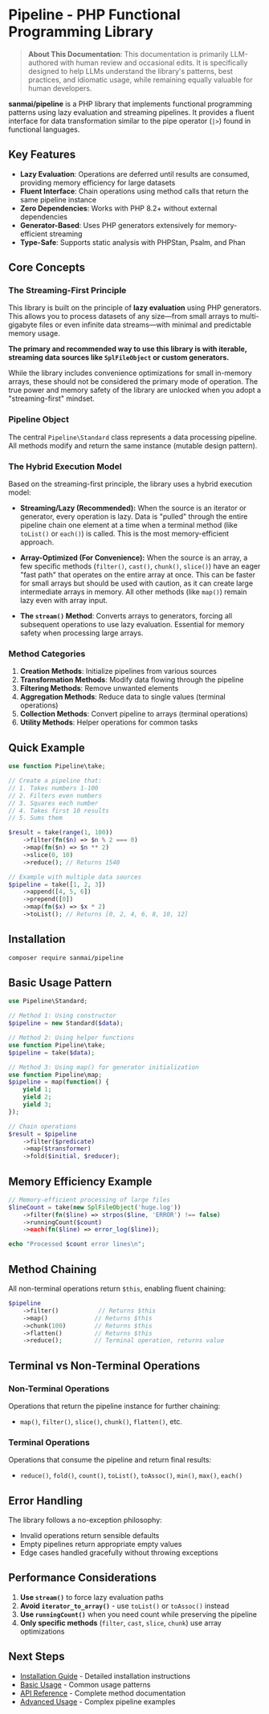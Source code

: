 # Pipeline - PHP Functional Programming Library

> **About This Documentation**: This documentation is primarily LLM-authored with human review and occasional edits. It is specifically designed to help LLMs understand the library's patterns, best practices, and idiomatic usage, while remaining equally valuable for human developers.

**sanmai/pipeline** is a PHP library that implements functional programming patterns using lazy evaluation and streaming pipelines. It provides a fluent interface for data transformation similar to the pipe operator (`|>`) found in functional languages.

## Key Features

- **Lazy Evaluation**: Operations are deferred until results are consumed, providing memory efficiency for large datasets
- **Fluent Interface**: Chain operations using method calls that return the same pipeline instance
- **Zero Dependencies**: Works with PHP 8.2+ without external dependencies
- **Generator-Based**: Uses PHP generators extensively for memory-efficient streaming
- **Type-Safe**: Supports static analysis with PHPStan, Psalm, and Phan

## Core Concepts

### The Streaming-First Principle

This library is built on the principle of **lazy evaluation** using PHP generators. This allows you to process datasets of any size—from small arrays to multi-gigabyte files or even infinite data streams—with minimal and predictable memory usage.

**The primary and recommended way to use this library is with iterable, streaming data sources like `SplFileObject` or custom generators.**

While the library includes convenience optimizations for small in-memory arrays, these should not be considered the primary mode of operation. The true power and memory safety of the library are unlocked when you adopt a "streaming-first" mindset.

### Pipeline Object
The central `Pipeline\Standard` class represents a data processing pipeline. All methods modify and return the same instance (mutable design pattern).

### The Hybrid Execution Model

Based on the streaming-first principle, the library uses a hybrid execution model:

- **Streaming/Lazy (Recommended):** When the source is an iterator or generator, every operation is lazy. Data is "pulled" through the entire pipeline chain one element at a time when a terminal method (like `toList()` or `each()`) is called. This is the most memory-efficient approach.

- **Array-Optimized (For Convenience):** When the source is an array, a few specific methods (`filter()`, `cast()`, `chunk()`, `slice()`) have an eager "fast path" that operates on the entire array at once. This can be faster for small arrays but should be used with caution, as it can create large intermediate arrays in memory. All other methods (like `map()`) remain lazy even with array input.

- **The `stream()` Method**: Converts arrays to generators, forcing all subsequent operations to use lazy evaluation. Essential for memory safety when processing large arrays.

### Method Categories

1. **Creation Methods**: Initialize pipelines from various sources
2. **Transformation Methods**: Modify data flowing through the pipeline
3. **Filtering Methods**: Remove unwanted elements
4. **Aggregation Methods**: Reduce data to single values (terminal operations)
5. **Collection Methods**: Convert pipeline to arrays (terminal operations)
6. **Utility Methods**: Helper operations for common tasks

## Quick Example

```php
use function Pipeline\take;

// Create a pipeline that:
// 1. Takes numbers 1-100
// 2. Filters even numbers
// 3. Squares each number
// 4. Takes first 10 results
// 5. Sums them

$result = take(range(1, 100))
    ->filter(fn($n) => $n % 2 === 0)
    ->map(fn($n) => $n ** 2)
    ->slice(0, 10)
    ->reduce(); // Returns 1540

// Example with multiple data sources
$pipeline = take([1, 2, 3])
    ->append([4, 5, 6])
    ->prepend([0])
    ->map(fn($x) => $x * 2)
    ->toList(); // Returns [0, 2, 4, 6, 8, 10, 12]
```

## Installation

```bash
composer require sanmai/pipeline
```

## Basic Usage Pattern

```php
use Pipeline\Standard;

// Method 1: Using constructor
$pipeline = new Standard($data);

// Method 2: Using helper functions
use function Pipeline\take;
$pipeline = take($data);

// Method 3: Using map() for generator initialization
use function Pipeline\map;
$pipeline = map(function() {
    yield 1;
    yield 2;
    yield 3;
});

// Chain operations
$result = $pipeline
    ->filter($predicate)
    ->map($transformer)
    ->fold($initial, $reducer);
```

## Memory Efficiency Example

```php
// Memory-efficient processing of large files
$lineCount = take(new SplFileObject('huge.log'))
    ->filter(fn($line) => strpos($line, 'ERROR') !== false)
    ->runningCount($count)
    ->each(fn($line) => error_log($line));

echo "Processed $count error lines\n";
```

## Method Chaining

All non-terminal operations return `$this`, enabling fluent chaining:

```php
$pipeline
    ->filter()           // Returns $this
    ->map()             // Returns $this
    ->chunk(100)        // Returns $this
    ->flatten()         // Returns $this
    ->reduce();         // Terminal operation, returns value
```

## Terminal vs Non-Terminal Operations

### Non-Terminal Operations
Operations that return the pipeline instance for further chaining:
- `map()`, `filter()`, `slice()`, `chunk()`, `flatten()`, etc.

### Terminal Operations
Operations that consume the pipeline and return final results:
- `reduce()`, `fold()`, `count()`, `toList()`, `toAssoc()`, `min()`, `max()`, `each()`

## Error Handling

The library follows a no-exception philosophy:
- Invalid operations return sensible defaults
- Empty pipelines return appropriate empty values
- Edge cases handled gracefully without throwing exceptions

## Performance Considerations

1. **Use `stream()`** to force lazy evaluation paths
2. **Avoid `iterator_to_array()`** - use `toList()` or `toAssoc()` instead
3. **Use `runningCount()`** when you need count while preserving the pipeline
4. **Only specific methods** (`filter`, `cast`, `slice`, `chunk`) use array optimizations

## Next Steps

- [Installation Guide](quickstart/installation.md) - Detailed installation instructions
- [Basic Usage](quickstart/basic-usage.md) - Common usage patterns
- [API Reference](api/creation.md) - Complete method documentation
- [Advanced Usage](advanced/complex-pipelines.md) - Complex pipeline examples
